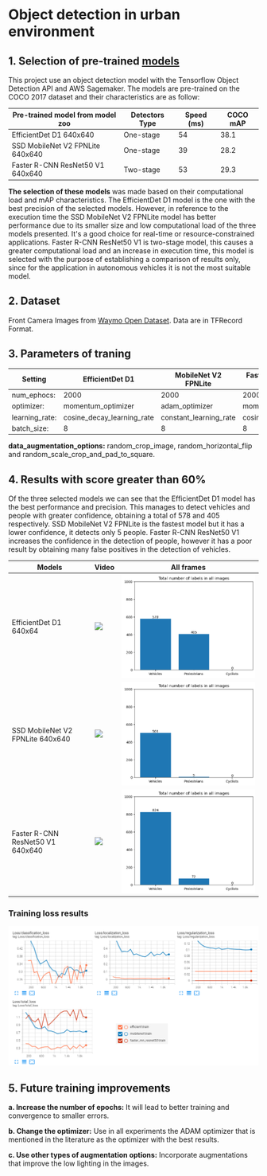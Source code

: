 # Object detection in urban environment
## 1. Selection of pre-trained [models](https://github.com/tensorflow/models/blob/master/research/object_detection/g3doc/tf2_detection_zoo.md)
   This project use an object detection model with the Tensorflow Object Detection API and AWS Sagemaker. The models are pre-trained on the COCO 2017 dataset and their characteristics are as follow: 
   
| Pre-trained model from model zoo | Detectors Type | Speed (ms) | COCO mAP |
| ------------- | ------------- | ------------- | ------------- | 
| EfficientDet D1 640x640  | One-stage | 54 | 38.1 |
| SSD MobileNet V2 FPNLite 640x640 | One-stage | 39 | 28.2 |
| Faster R-CNN ResNet50 V1 640x640 | Two-stage | 53 | 29.3 |

**The selection of these models** was made based on their computational load and mAP characteristics. The EfficientDet D1 model is the one with the best precision of the selected models. However, in reference to the execution time the SSD MobileNet V2 FPNLite model has better performance due to its smaller size and low computational load of the three models presented. It's a good choice for real-time or resource-constrained applications. Faster R-CNN ResNet50 V1 is two-stage model, this causes a greater computational load and an increase in execution time, this model is selected with the purpose of establishing a comparison of results only, since for the application in autonomous vehicles it is not the most suitable model. 

## 2. Dataset
Front Camera Images from [Waymo Open Dataset](https://waymo.com/open/). Data are in TFRecord Format. 
## 3. Parameters of traning
| Setting | EfficientDet D1 | MobileNet V2 FPNLite| Faster R-CNN ResNet50 V1 |
| ------------- | ------------- | ------------- |  ------------- | 
| num_ephocs: |  2000 | 2000 | 2000 |
| optimizer: |   momentum_optimizer | adam_optimizer | momentum_optimizer|      
| learning_rate: |   cosine_decay_learning_rate | constant_learning_rate | cosine_decay_learning_rate|
| batch_size: | 8 | 8 | 8 |

**data_augmentation_options:** random_crop_image, random_horizontal_flip and random_scale_crop_and_pad_to_square.



## 4. Results with score greater than 60%
Of the three selected models we can see that the EfficientDet D1 model has the best performance and precision. This manages to detect vehicles and people with greater confidence, obtaining a total of 578 and 405 respectively. SSD MobileNet V2 FPNLite is the fastest model but it has a lower confidence, it detects only 5 people. Faster R-CNN ResNet50 V1 increases the confidence in the detection of people, however it has a poor result by obtaining many false positives in the detection of vehicles.

| Models | Video | All frames | 
| ------------- | ------------- | ------------- | 
| EfficientDet D1 640x64  | ![](media/output_efficientdet.gif) |  ![](media/efficientdet_d1_0.6.png) |
| SSD MobileNet V2 FPNLite 640x640 | ![](media/output_mobilenet.gif) | ![](media/ssd_mobilenet_v2_0.6.png) |
| Faster R-CNN ResNet50 V1 640x640 | ![](media/output_fasterresnet50.gif) | ![](media/faster_rcnn_resnet50_v1_0.6.png) |


### Training loss results
![](media/losses.png)

## 5. Future training improvements
 **a. Increase the number of epochs:** It will lead to better training and convergence to smaller errors.
 
 **b. Change the optimizer:** Use in all experiments the ADAM optimizer that is mentioned in the literature as the optimizer with the best results.
 
 **c. Use other types of augmentation options:** Incorporate augmentations that improve the low lighting in the images.

